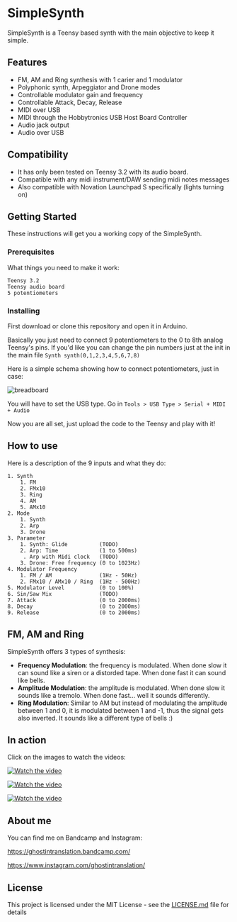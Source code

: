 # SimpleSynth
SimpleSynth is a Teensy based synth with the main objective to keep it simple.

## Features

* FM, AM and Ring synthesis with 1 carier and 1 modulator
* Polyphonic synth, Arpeggiator and Drone modes
* Controllable modulator gain and frequency
* Controllable Attack, Decay, Release
* MIDI over USB
* MIDI through the Hobbytronics USB Host Board Controller
* Audio jack output
* Audio over USB


## Compatibility
* It has only been tested on Teensy 3.2 with its audio board.
* Compatible with any midi instrument/DAW sending midi notes messages
* Also compatible with Novation Launchpad S specifically (lights turning on)

## Getting Started

These instructions will get you a working copy of the SimpleSynth.

### Prerequisites

What things you need to make it work:

```
Teensy 3.2
Teensy audio board
5 potentiometers
```

### Installing

First download or clone this repository and open it in Arduino.

Basically you just need to connect 9 potentiometers to the 0 to 8th analog Teensy's pins. If you'd like you can change the pin numbers just at the init in the main file `Synth synth(0,1,2,3,4,5,6,7,8)`

Here is a simple schema showing how to connect potentiometers, just in case:

![breadboard](images/breadboard.png?raw=true "Breadboard schematics")

You will have to set the USB type. Go in `Tools > USB Type > Serial + MIDI + Audio`

Now you are all set, just upload the code to the Teensy and play with it!

## How to use

Here is a description of the 9 inputs and what they do:

```
1. Synth
    1. FM
    2. FMx10
    3. Ring
    4. AM
    5. AMx10
2. Mode
    1. Synth
    2. Arp
    3. Drone
3. Parameter
    1. Synth: Glide          (TODO)
    2. Arp: Time             (1 to 500ms) 
     . Arp with Midi clock   (TODO)
    3. Drone: Free frequency (0 to 1023Hz)
4. Modulator Frequency
    1. FM / AM               (1Hz - 50Hz)
    2. FMx10 / AMx10 / Ring  (1Hz - 500Hz)
5. Modulator Level           (0 to 100%)
6. Sin/Saw Mix               (TODO)
7. Attack                    (0 to 2000ms)
8. Decay                     (0 to 2000ms)
9. Release                   (0 to 2000ms)

```

## FM, AM and Ring

SimpleSynth offers 3 types of synthesis:
* **Frequency Modulation**: the frequency is modulated. When done slow it can sound like a siren or a distorded tape. When done fast it can sound like bells.
* **Amplitude Modulation**: the amplitude is modulated. When done slow it sounds like a tremolo. When done fast... well it sounds differently.
* **Ring Modulation**: Similar to AM but instead of modulating the amplitude between 1 and 0, it is modulated between 1 and -1, thus the signal gets also inverted. It sounds like a different type of bells :)

## In action
Click on the images to watch the videos:

[![Watch the video](images/simplesynth-demo-1.png)](https://www.instagram.com/p/B3dC9hZhGUw/)

[![Watch the video](images/simplesynth-demo-2.png)](https://www.instagram.com/p/B4Qp4yuheBy/)

[![Watch the video](images/simplesynth-demo-3.png)](https://www.instagram.com/p/B4jEFymh2dZ/)


## About me
You can find me on Bandcamp and Instagram:

https://ghostintranslation.bandcamp.com/

https://www.instagram.com/ghostintranslation/


## License

This project is licensed under the MIT License - see the [LICENSE.md](LICENSE.md) file for details